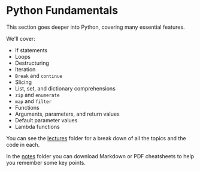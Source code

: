 # Python Fundamentals

This section goes deeper into Python, covering many essential features.

We'll cover:

- If statements
- Loops
- Destructuring
- Iteration
- `Break` and `continue`
- Slicing
- List, set, and dictionary comprehensions
- `zip` and `enumerate`
- `map` and `filter`
- Functions
- Arguments, parameters, and return values
- Default parameter values
- Lambda functions

You can see the [lectures](lectures/) folder for a break down of all the topics and the code in each.

In the [notes](notes/) folder you can download Markdown or PDF cheatsheets to help you remember some key points.